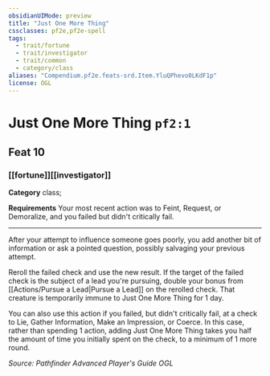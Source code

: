 ```yaml
---
obsidianUIMode: preview
title: "Just One More Thing"
cssclasses: pf2e,pf2e-spell
tags:
  - trait/fortune
  - trait/investigator
  - trait/common
  - category/class
aliases: "Compendium.pf2e.feats-srd.Item.YluQPhevo0LKdF1p"
license: OGL
---
```

# Just One More Thing `pf2:1`
## Feat 10
### [[fortune]][[investigator]]

**Category** class; 




**Requirements** Your most recent action was to Feint, Request, or Demoralize, and you failed but didn't critically fail.

* * *

After your attempt to influence someone goes poorly, you add another bit of information or ask a pointed question, possibly salvaging your previous attempt.

Reroll the failed check and use the new result. If the target of the failed check is the subject of a lead you're pursuing, double your bonus from [[Actions/Pursue a Lead|Pursue a Lead]] on the rerolled check. That creature is temporarily immune to Just One More Thing for 1 day.

You can also use this action if you failed, but didn't critically fail, at a check to Lie, Gather Information, Make an Impression, or Coerce. In this case, rather than spending 1 action, adding Just One More Thing takes you half the amount of time you initially spent on the check, to a minimum of 1 more round.

*Source: Pathfinder Advanced Player's Guide*
*OGL*